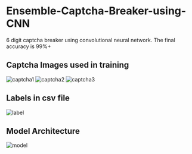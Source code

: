 # Ensemble-Captcha-Breaker-using-CNN
6 digit captcha breaker using convolutional neural network. The final accuracy is 99%+ 

## Captcha Images used in training
![captcha1](https://i.imgur.com/mKQCi0F.png) ![captcha2](https://i.imgur.com/V3nH1R6.png) ![captcha3](https://i.imgur.com/4uxqvPw.png)

## Labels in csv file
![label](https://i.imgur.com/YVSuZwL.jpg)

## Model Architecture
![model](https://i.imgur.com/y1ASzGN.jpg)

